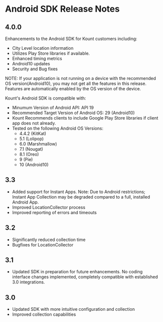# Android SDK Release Notes

## 4.0.0
Enhancements to the Android SDK for Kount customers including:
* City Level location information
* Utilizes Play Store libraries if available.
* Enhanced timing metrics
* Android10 updates
* Security and Bug fixes

NOTE: If your application is not running on a device with the recommended OS version(Android10), you may not get all the features in this release.  Features are automatically enabled by the OS version of the device.

Kount's Android SDK is compatible with:
* Minumum Version of Android API: API 19
* Recommended Target Version of Android OS: 29 (Android10)
* Kount Recommends clients to include Google Play Store libraries if client app does not already.
* Tested on the following Android OS Versions:
  * 4.4.2 (KitKat)
  * 5.1 (Lolipop)
  * 6.0 (Marshmallow)
  * 7.1 (Nougat)
  * 8.1 (Oreo)
  * 9 (Pie)
  * 10 (Android10)

## 3.3
* Added support for Instant Apps.
Note: Due to Android restrictions; Instant App Collection may be degraded compared to a full, installed Android App.
* Improved LocationCollector process
* Improved reporting of errors and timeouts

## 3.2
* Significantly reduced collection time
* Bugfixes for LocationCollector

## 3.1
* Updated SDK in preparation for future enhancements. No coding interface changes implemented, completely compatible with established 3.0 integrations. 

## 3.0
* Updated SDK with more intuitive configuration and collection
* Improved collection capabilities

